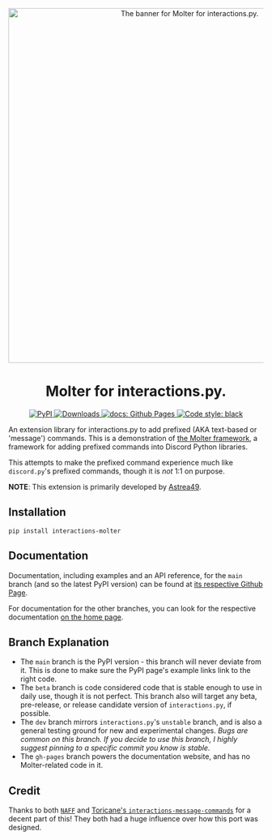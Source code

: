 <p align="center">
  <img src="https://cdn.discordapp.com/attachments/623677414278561793/978141383804215317/interactions-molter-banner.png" alt="The banner for Molter for interactions.py." width="700"/>
</p>

<h1 align="center">Molter for interactions.py.</h1>

<p align="center">
  <a href="https://pypi.org/project/interactions-molter/">
    <img src="https://img.shields.io/pypi/v/interactions-molter" alt="PyPI">
  </a>
  <a href="https://pepy.tech/project/interactions-molter">
    <img src="https://static.pepy.tech/personalized-badge/interactions-molter?period=total&units=abbreviation&left_color=grey&right_color=green&left_text=pip%20installs" alt="Downloads">
  </a>
  <a href="https://interactions-py.github.io/molter/main/">
    <img src="https://img.shields.io/badge/docs-passing-success", alt="docs: Github Pages">
  </a>
  <a href="https://github.com/psf/black">
    <img src="https://img.shields.io/badge/code%20style-black-000000.svg", alt="Code style: black">
  </a>
</p>


An extension library for interactions.py to add prefixed (AKA text-based or 'message') commands. This is a demonstration of [the Molter framework](https://github.com/Astrea49/molter-core), a framework for adding prefixed commands into Discord Python libraries.

This attempts to make the prefixed command experience much like `discord.py`'s prefixed commands, though it is *not* 1:1 on purpose.

**NOTE**: This extension is primarily developed by [Astrea49](https://github.com/Astrea49).

## Installation

```
pip install interactions-molter
```

## Documentation

Documentation, including examples and an API reference, for the `main` branch (and so the latest PyPI version) can be found at [its respective Github Page](https://interactions-py.github.io/molter/main/).

For documentation for the other branches, you can look for the respective documentation [on the home page](https://interactions-py.github.io/molter/).

## Branch Explanation

- The `main` branch is the PyPI version - this branch will never deviate from it. This is done to make sure the PyPI page's example links link to the right code.
- The `beta` branch is code considered code that is stable enough to use in daily use, though it is not perfect. This branch also will target any beta, pre-release, or release candidate version of `interactions.py`, if possible.
- The `dev` branch mirrors `interactions.py`'s `unstable` branch, and is also a general testing ground for new and experimental changes. *Bugs are common on this branch. If you decide to use this branch, I highly suggest pinning to a specific commit you know is stable.*
- The `gh-pages` branch powers the documentation website, and has no Molter-related code in it.

## Credit

Thanks to both [`NAFF`](https://github.com/NAFTeam/NAFF) and [Toricane's `interactions-message-commands`](https://github.com/Toricane/interactions-message-commands) for a decent part of this! They both had a huge influence over how this port was designed.